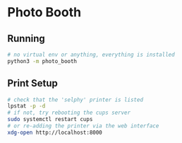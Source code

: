# Photo Booth

## Running

```sh
# no virtual env or anything, everything is installed
python3 -m photo_booth
```

## Print Setup

```sh
# check that the 'selphy' printer is listed
lpstat -p -d
# if not, try rebooting the cups server
sudo systemctl restart cups
# or re-adding the printer via the web interface 
xdg-open http://localhost:8000
```